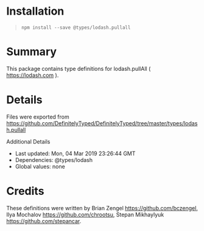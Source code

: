 # Installation
> `npm install --save @types/lodash.pullall`

# Summary
This package contains type definitions for lodash.pullAll ( https://lodash.com ).

# Details
Files were exported from https://github.com/DefinitelyTyped/DefinitelyTyped/tree/master/types/lodash.pullall

Additional Details
 * Last updated: Mon, 04 Mar 2019 23:26:44 GMT
 * Dependencies: @types/lodash
 * Global values: none

# Credits
These definitions were written by Brian Zengel <https://github.com/bczengel>, Ilya Mochalov <https://github.com/chrootsu>, Stepan Mikhaylyuk <https://github.com/stepancar>.
